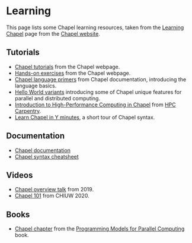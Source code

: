 # Learning

This page lists some Chapel learning resources, taken from the [Learning Chapel](https://chapel-lang.org/learning.html) page from the [Chapel website](https://chapel-lang.org/).

## Tutorials

- [Chapel tutorials](https://chapel-lang.org/tutorials.html) from the Chapel webpage.
- [Hands-on exercises](https://chapel-lang.org/handson.html) from the Chapel webpage.
- [Chapel language primers](https://chapel-lang.org/docs/primers/index.html) from Chapel documentation, introducing the language basics.
- [Hello World variants](https://chapel-lang.org/docs/examples/index.html) introducing some of Chapel  unique features for parallel and distributed computing.
- [Introduction to High-Performance Computing in Chapel](http://www.hpc-carpentry.org/hpc-chapel/) from [HPC Carpentry](https://www.hpc-carpentry.org/).
- [Learn Chapel in Y minutes](https://learnxinyminutes.com/docs/chapel/), a short tour of Chapel syntax.

## Documentation

- [Chapel documentation](https://chapel-lang.org/docs/)
- [Chapel syntax cheatsheet](https://chapel-lang.org/docs/language/reference.html)

## Videos

- [Chapel overview talk](https://www.youtube.com/watch?v=ko11tLuchvg) from 2019.
- [Chapel 101](https://www.youtube.com/watch?v=w9AJZuCJ090) from CHIUW 2020.


## Books

-  [Chapel chapter](https://chapel-lang.org/publications/PMfPC-Chapel.pdf) from the [Programming Models for Parallel Computing](https://mitpress.mit.edu/9780262528818/programming-models-for-parallel-computing/) book.
